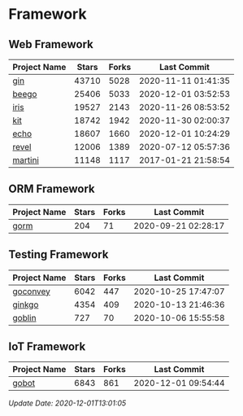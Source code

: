 # Framework

## Web Framework
| Project Name | Stars | Forks | Last Commit |
| ------------ | ----- | ----- | ----------- |
| [gin](https://github.com/gin-gonic/gin) | 43710 | 5028 | 2020-11-11 01:41:35 |
| [beego](https://github.com/astaxie/beego) | 25406 | 5033 | 2020-12-01 03:52:53 |
| [iris](https://github.com/kataras/iris) | 19527 | 2143 | 2020-11-26 08:53:52 |
| [kit](https://github.com/go-kit/kit) | 18742 | 1942 | 2020-11-30 02:00:37 |
| [echo](https://github.com/labstack/echo) | 18607 | 1660 | 2020-12-01 10:24:29 |
| [revel](https://github.com/revel/revel) | 12006 | 1389 | 2020-07-12 05:57:36 |
| [martini](https://github.com/go-martini/martini) | 11148 | 1117 | 2017-01-21 21:58:54 |

## ORM Framework
| Project Name | Stars | Forks | Last Commit |
| ------------ | ----- | ----- | ----------- |
| [gorm](https://github.com/jinzhu/gorm) | 204 | 71 | 2020-09-21 02:28:17 |

## Testing Framework
| Project Name | Stars | Forks | Last Commit |
| ------------ | ----- | ----- | ----------- |
| [goconvey](https://github.com/smartystreets/goconvey) | 6042 | 447 | 2020-10-25 17:47:07 |
| [ginkgo](https://github.com/onsi/ginkgo) | 4354 | 409 | 2020-10-13 21:46:36 |
| [goblin](https://github.com/franela/goblin) | 727 | 70 | 2020-10-06 15:55:58 |

## IoT Framework
| Project Name | Stars | Forks | Last Commit |
| ------------ | ----- | ----- | ----------- |
| [gobot](https://github.com/hybridgroup/gobot) | 6843 | 861 | 2020-12-01 09:54:44 |

*Update Date: 2020-12-01T13:01:05*